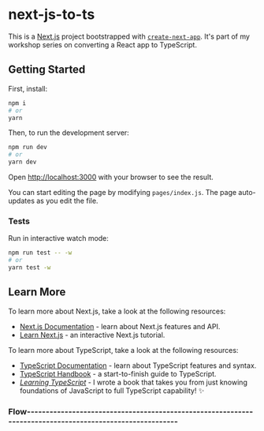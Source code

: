 # next-js-to-ts

This is a [Next.js](https://nextjs.org/) project bootstrapped with [`create-next-app`](https://github.com/vercel/next.js/tree/canary/packages/create-next-app).
It's part of my workshop series on converting a React app to TypeScript.

## Getting Started

First, install:

```bash
npm i
# or
yarn
```

Then, to run the development server:

```bash
npm run dev
# or
yarn dev
```

Open [http://localhost:3000](http://localhost:3000) with your browser to see the result.

You can start editing the page by modifying `pages/index.js`. The page auto-updates as you edit the file.

### Tests

Run in interactive watch mode:

```bash
npm run test -- -w
# or
yarn test -w
```

## Learn More

To learn more about Next.js, take a look at the following resources:

- [Next.js Documentation](https://nextjs.org/docs) - learn about Next.js features and API.
- [Learn Next.js](https://nextjs.org/learn) - an interactive Next.js tutorial.

To learn more about TypeScript, take a look at the following resources:

- [TypeScript Documentation](https://typescriptlang.org/docs) - learn about TypeScript features and syntax.
- [TypeScript Handbook](https://typescriptlang.org/handbook) - a start-to-finish guide to TypeScript.
- _[Learning TypeScript](https://learningtypescript.com)_ - I wrote a book that takes you from just knowing foundations of JavaScript to full TypeScript capability! :sparkles:

### Flow---------------------------------------------------------------------------------------------------------
